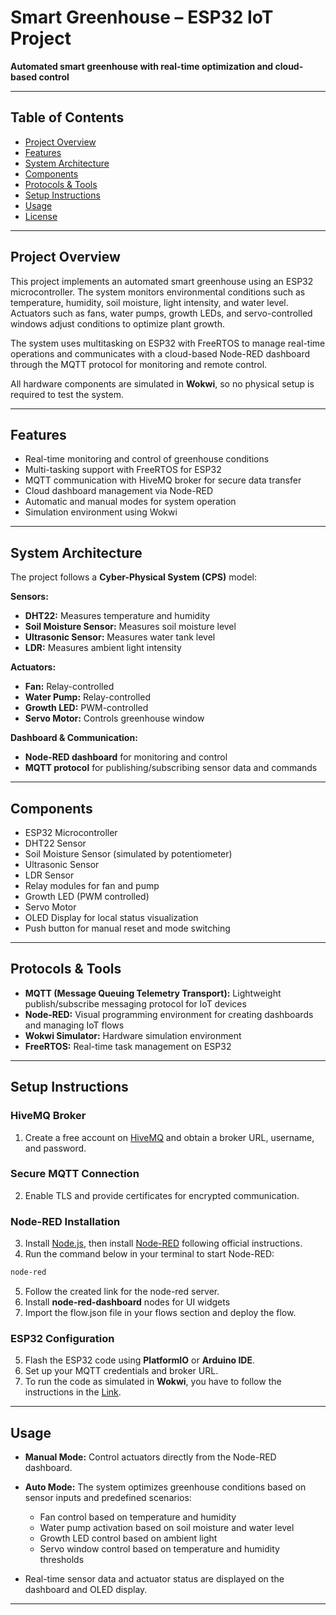 # Smart Greenhouse – ESP32 IoT Project

**Automated smart greenhouse with real-time optimization and cloud-based control**

---

## Table of Contents

- [Project Overview](#project-overview)  
- [Features](#features)  
- [System Architecture](#system-architecture)  
- [Components](#components)  
- [Protocols & Tools](#protocols--tools)  
- [Setup Instructions](#setup-instructions)  
- [Usage](#usage)  
- [License](#license)  

---

## Project Overview

This project implements an automated smart greenhouse using an ESP32 microcontroller. The system monitors environmental conditions such as temperature, humidity, soil moisture, light intensity, and water level. Actuators such as fans, water pumps, growth LEDs, and servo-controlled windows adjust conditions to optimize plant growth.

The system uses multitasking on ESP32 with FreeRTOS to manage real-time operations and communicates with a cloud-based Node-RED dashboard through the MQTT protocol for monitoring and remote control.

All hardware components are simulated in **Wokwi**, so no physical setup is required to test the system.

---

## Features

- Real-time monitoring and control of greenhouse conditions  
- Multi-tasking support with FreeRTOS for ESP32  
- MQTT communication with HiveMQ broker for secure data transfer  
- Cloud dashboard management via Node-RED  
- Automatic and manual modes for system operation  
- Simulation environment using Wokwi  

---

## System Architecture

The project follows a **Cyber-Physical System (CPS)** model:

**Sensors:**

- **DHT22:** Measures temperature and humidity  
- **Soil Moisture Sensor:** Measures soil moisture level  
- **Ultrasonic Sensor:** Measures water tank level  
- **LDR:** Measures ambient light intensity  

**Actuators:**

- **Fan:** Relay-controlled  
- **Water Pump:** Relay-controlled  
- **Growth LED:** PWM-controlled  
- **Servo Motor:** Controls greenhouse window  

**Dashboard & Communication:**

- **Node-RED dashboard** for monitoring and control  
- **MQTT protocol** for publishing/subscribing sensor data and commands  

---

## Components

- ESP32 Microcontroller  
- DHT22 Sensor  
- Soil Moisture Sensor (simulated by potentiometer)  
- Ultrasonic Sensor  
- LDR Sensor  
- Relay modules for fan and pump  
- Growth LED (PWM controlled)  
- Servo Motor  
- OLED Display for local status visualization  
- Push button for manual reset and mode switching  

---

## Protocols & Tools

- **MQTT (Message Queuing Telemetry Transport):** Lightweight publish/subscribe messaging protocol for IoT devices  
- **Node-RED:** Visual programming environment for creating dashboards and managing IoT flows  
- **Wokwi Simulator:** Hardware simulation environment  
- **FreeRTOS:** Real-time task management on ESP32  

---

## Setup Instructions

### HiveMQ Broker

1. Create a free account on [HiveMQ](https://www.hivemq.com/?utm_source=adwords&utm_campaign=&utm_term=hive%20mq&utm_medium=ppc&hsa_tgt=kwd-1156701646538&hsa_cam=22496895017&hsa_src=g&hsa_net=adwords&hsa_kw=hive%20mq&hsa_ad=653297813212&hsa_grp=185625595384&hsa_ver=3&hsa_acc=3585854406&hsa_mt=e&gad_source=1&gad_campaignid=22496895017&gbraid=0AAAAADusSG6q7OGCOkTVrC9VUQhCkS-kV&gclid=CjwKCAjw89jGBhB0EiwA2o1On16HDdhYvWlA51tcHHlOKC258SsvpQez0zkLK5WYRzRaDV0Sv-vZiBoC9XUQAvD_BwE) and obtain a broker URL, username, and password.  

### Secure MQTT Connection

2. Enable TLS and provide certificates for encrypted communication.  

### Node-RED Installation

3. Install [Node.js](https://nodejs.org/en/download), then install [Node-RED](https://nodered.org/docs/getting-started/local) following official instructions.
4. Run the command below in your terminal to start Node-RED:

```bash
node-red
```

5. Follow the created link for the node-red server.
6. Install **node-red-dashboard** nodes for UI widgets
7. Import the flow.json file in your flows section and deploy the flow.
  

### ESP32 Configuration

5. Flash the ESP32 code using **PlatformIO** or **Arduino IDE**.  
6. Set up your MQTT credentials and broker URL.
7. To run the code as simulated in **Wokwi**, you have to follow the instructions in the [Link](https://docs.wokwi.com/vscode/getting-started).
 

---

## Usage

- **Manual Mode:** Control actuators directly from the Node-RED dashboard.  
- **Auto Mode:** The system optimizes greenhouse conditions based on sensor inputs and predefined scenarios:

  - Fan control based on temperature and humidity  
  - Water pump activation based on soil moisture and water level  
  - Growth LED control based on ambient light  
  - Servo window control based on temperature and humidity thresholds  

- Real-time sensor data and actuator status are displayed on the dashboard and OLED display.  

---

